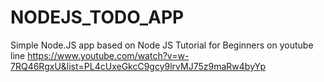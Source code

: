 # NODEJS_TODO_APP

Simple Node.JS app based on Node JS Tutorial for Beginners on youtube line https://www.youtube.com/watch?v=w-7RQ46RgxU&list=PL4cUxeGkcC9gcy9lrvMJ75z9maRw4byYp
